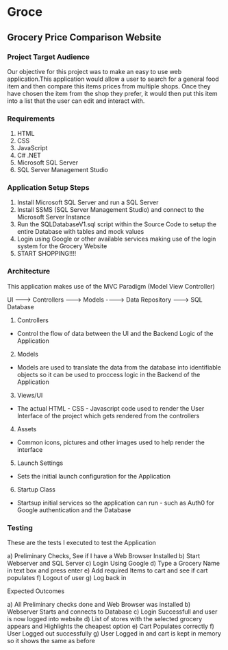 # Groce

## Grocery Price Comparison Website

### Project Target Audience

Our objective for this project was to make an easy to use web application.This application  would allow a user to search for a general food item and then compare this items prices from multiple shops. Once they have chosen the item from the shop they prefer, it would then put this item into a list that the user can edit and interact with.

### Requirements

1. HTML
2. CSS
3. JavaScript
4. C# .NET
5. Microsoft SQL Server
6. SQL Server Management Studio

### Application Setup Steps

1. Install Microsoft SQL Server and run a SQL Server
2. Install SSMS (SQL Server Management Studio) and connect to the Microsoft Server Instance
3. Run the SQLDatabaseV1.sql script within the Source Code to setup the entire Database with tables and mock values
4. Login using Google or other available services making use of the login system for the Grocery Website
5. START SHOPPING!!!!

### Architecture

This application makes use of the MVC Paradigm (Model View Controller)

UI ---> Controllers ---> Models ----> Data Repository ---> SQL Database

1. Controllers
 - Control the flow of data between the UI and the Backend Logic of the Application
2. Models
 - Models are used to translate the data from the database into identifiable objects so it can be used to proccess logic in the Backend of the Application
3. Views/UI
 - The actual HTML - CSS - Javascript code used to render the User Interface of the project which gets rendered from the controllers
4. Assets
 - Common icons, pictures and other images used to help render the interface
5. Launch Settings
 - Sets the initial launch configuration for the Application
6. Startup Class
 - Startsup initial services so the application can run - such as Auth0 for Google authentication and the Database

### Testing

These are the tests I executed to test the Application

a) Preliminary Checks, See if I have a Web Browser Installed
b) Start Webserver and SQL Server
c) Login Using Google
d) Type a Grocery Name in text box and press enter
e) Add required Items to cart and see if cart populates
f) Logout of user
g) Log back in

Expected Outcomes

a) All Preliminary checks done and Web Browser was installed
b) Webserver Starts and connects to Database
c) Login Successfull and user is now logged into website
d) List of stores with the selected grocery appears and Highlights the cheapest option
e) Cart Populates correctly
f) User Logged out successfully
g) User Logged in and cart is kept in memory so it shows the same as before







